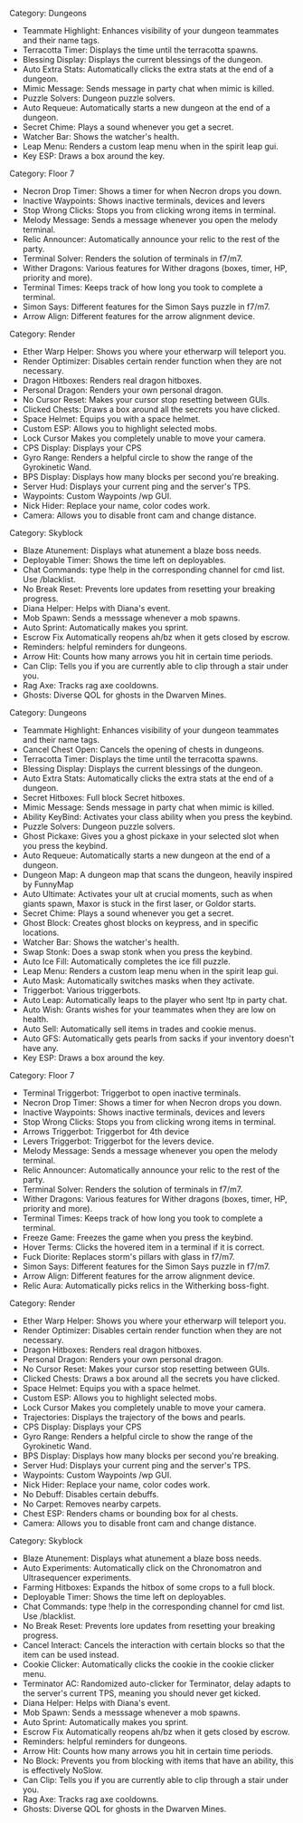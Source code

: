 Category: Dungeons
- Teammate Highlight: Enhances visibility of your dungeon teammates and their name tags.
- Terracotta Timer: Displays the time until the terracotta spawns.
- Blessing Display: Displays the current blessings of the dungeon.
- Auto Extra Stats: Automatically clicks the extra stats at the end of a dungeon.
- Mimic Message: Sends message in party chat when mimic is killed.
- Puzzle Solvers: Dungeon puzzle solvers.
- Auto Requeue: Automatically starts a new dungeon at the end of a dungeon.
- Secret Chime: Plays a sound whenever you get a secret.
- Watcher Bar: Shows the watcher's health.
- Leap Menu: Renders a custom leap menu when in the spirit leap gui.
- Key ESP: Draws a box around the key.

Category: Floor 7
- Necron Drop Timer: Shows a timer for when Necron drops you down.
- Inactive Waypoints: Shows inactive terminals, devices and levers
- Stop Wrong Clicks: Stops you from clicking wrong items in terminal.
- Melody Message: Sends a message whenever you open the melody terminal.
- Relic Announcer: Automatically announce your relic to the rest of the party.
- Terminal Solver: Renders the solution of terminals in f7/m7.
- Wither Dragons: Various features for Wither dragons (boxes, timer, HP, priority and more).
- Terminal Times: Keeps track of how long you took to complete a terminal.
- Simon Says: Different features for the Simon Says puzzle in f7/m7.
- Arrow Align: Different features for the arrow alignment device.

Category: Render
- Ether Warp Helper: Shows you where your etherwarp will teleport you.
- Render Optimizer: Disables certain render function when they are not necessary.
- Dragon Hitboxes: Renders real dragon hitboxes.
- Personal Dragon: Renders your own personal dragon.
- No Cursor Reset: Makes your cursor stop resetting between GUIs.
- Clicked Chests: Draws a box around all the secrets you have clicked.
- Space Helmet: Equips you with a space helmet.
- Custom ESP: Allows you to highlight selected mobs.
- Lock Cursor Makes you completely unable to move your camera.
- CPS Display: Displays your CPS
- Gyro Range: Renders a helpful circle to show the range of the Gyrokinetic Wand.
- BPS Display: Displays how many blocks per second you're breaking.
- Server Hud: Displays your current ping and the server's TPS.
- Waypoints: Custom Waypoints /wp GUI.
- Nick Hider: Replace your name, color codes work.
- Camera: Allows you to disable front cam and change distance.

Category: Skyblock
- Blaze Atunement: Displays what atunement a blaze boss needs.
- Deployable Timer: Shows the time left on deployables.
- Chat Commands: type !help in the corresponding channel for cmd list. Use /blacklist.
- No Break Reset: Prevents lore updates from resetting your breaking progress.
- Diana Helper: Helps with Diana's event.
- Mob Spawn: Sends a messsage whenever a mob spawns.
- Auto Sprint: Automatically makes you sprint.
- Escrow Fix Automatically reopens ah/bz when it gets closed by escrow.
- Reminders: helpful reminders for dungeons.
- Arrow Hit: Counts how many arrows you hit in certain time periods.
- Can Clip: Tells you if you are currently able to clip through a stair under you.
- Rag Axe: Tracks rag axe cooldowns.
- Ghosts: Diverse QOL for ghosts in the Dwarven Mines.

Category: Dungeons
- Teammate Highlight: Enhances visibility of your dungeon teammates and their name tags.
- Cancel Chest Open: Cancels the opening of chests in dungeons.
- Terracotta Timer: Displays the time until the terracotta spawns.
- Blessing Display: Displays the current blessings of the dungeon.
- Auto Extra Stats: Automatically clicks the extra stats at the end of a dungeon.
- Secret Hitboxes: Full block Secret hitboxes.
- Mimic Message: Sends message in party chat when mimic is killed.
- Ability KeyBind: Activates your class ability when you press the keybind.
- Puzzle Solvers: Dungeon puzzle solvers.
- Ghost Pickaxe: Gives you a ghost pickaxe in your selected slot when you press the keybind.
- Auto Requeue: Automatically starts a new dungeon at the end of a dungeon.
- Dungeon Map: A dungeon map that scans the dungeon, heavily inspired by FunnyMap
- Auto Ultimate: Activates your ult at crucial moments, such as when giants spawn, Maxor is stuck in the first laser, or Goldor starts.
- Secret Chime: Plays a sound whenever you get a secret.
- Ghost Block: Creates ghost blocks on keypress, and in specific locations.
- Watcher Bar: Shows the watcher's health.
- Swap Stonk: Does a swap stonk when you press the keybind.
- Auto Ice Fill: Automatically completes the ice fill puzzle.
- Leap Menu: Renders a custom leap menu when in the spirit leap gui.
- Auto Mask: Automatically switches masks when they activate.
- Triggerbot: Various triggerbots.
- Auto Leap: Automatically leaps to the player who sent !tp in party chat.
- Auto Wish: Grants wishes for your teammates when they are low on health.
- Auto Sell: Automatically sell items in trades and cookie menus.
- Auto GFS: Automatically gets pearls from sacks if your inventory doesn't have any.
- Key ESP: Draws a box around the key.

Category: Floor 7
- Terminal Triggerbot: Triggerbot to open inactive terminals.
- Necron Drop Timer: Shows a timer for when Necron drops you down.
- Inactive Waypoints: Shows inactive terminals, devices and levers
- Stop Wrong Clicks: Stops you from clicking wrong items in terminal.
- Arrows Triggerbot: Triggerbot for 4th device
- Levers Triggerbot: Triggerbot for the levers device.
- Melody Message: Sends a message whenever you open the melody terminal.
- Relic Announcer: Automatically announce your relic to the rest of the party.
- Terminal Solver: Renders the solution of terminals in f7/m7.
- Wither Dragons: Various features for Wither dragons (boxes, timer, HP, priority and more).
- Terminal Times: Keeps track of how long you took to complete a terminal.
- Freeze Game: Freezes the game when you press the keybind.
- Hover Terms: Clicks the hovered item in a terminal if it is correct.
- Fuck Diorite: Replaces storm's pillars with glass in f7/m7.
- Simon Says: Different features for the Simon Says puzzle in f7/m7.
- Arrow Align: Different features for the arrow alignment device.
- Relic Aura: Automatically picks relics in the Witherking boss-fight.

Category: Render
- Ether Warp Helper: Shows you where your etherwarp will teleport you.
- Render Optimizer: Disables certain render function when they are not necessary.
- Dragon Hitboxes: Renders real dragon hitboxes.
- Personal Dragon: Renders your own personal dragon.
- No Cursor Reset: Makes your cursor stop resetting between GUIs.
- Clicked Chests: Draws a box around all the secrets you have clicked.
- Space Helmet: Equips you with a space helmet.
- Custom ESP: Allows you to highlight selected mobs.
- Lock Cursor Makes you completely unable to move your camera.
- Trajectories: Displays the trajectory of the bows and pearls.
- CPS Display: Displays your CPS
- Gyro Range: Renders a helpful circle to show the range of the Gyrokinetic Wand.
- BPS Display: Displays how many blocks per second you're breaking.
- Server Hud: Displays your current ping and the server's TPS.
- Waypoints: Custom Waypoints /wp GUI.
- Nick Hider: Replace your name, color codes work.
- No Debuff: Disables certain debuffs.
- No Carpet: Removes nearby carpets.
- Chest ESP: Renders chams or bounding box for al chests.
- Camera: Allows you to disable front cam and change distance.

Category: Skyblock
- Blaze Atunement: Displays what atunement a blaze boss needs.
- Auto Experiments: Automatically click on the Chronomatron and Ultrasequencer experiments.
- Farming Hitboxes: Expands the hitbox of some crops to a full block.
- Deployable Timer: Shows the time left on deployables.
- Chat Commands: type !help in the corresponding channel for cmd list. Use /blacklist.
- No Break Reset: Prevents lore updates from resetting your breaking progress.
- Cancel Interact: Cancels the interaction with certain blocks so that the item can be used instead.
- Cookie Clicker: Automatically clicks the cookie in the cookie clicker menu.
- Terminator AC: Randomized auto-clicker for Terminator, delay adapts to the server's current TPS, meaning you should never get kicked.
- Diana Helper: Helps with Diana's event.
- Mob Spawn: Sends a messsage whenever a mob spawns.
- Auto Sprint: Automatically makes you sprint.
- Escrow Fix Automatically reopens ah/bz when it gets closed by escrow.
- Reminders: helpful reminders for dungeons.
- Arrow Hit: Counts how many arrows you hit in certain time periods.
- No Block: Prevents you from blocking with items that have an ability, this is effectively NoSlow.
- Can Clip: Tells you if you are currently able to clip through a stair under you.
- Rag Axe: Tracks rag axe cooldowns.
- Ghosts: Diverse QOL for ghosts in the Dwarven Mines.


